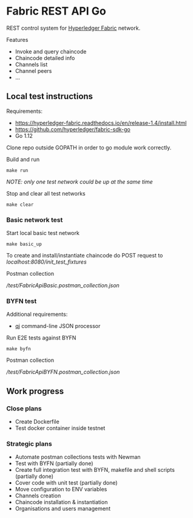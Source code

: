 # Fabric REST API Go

REST control system for [Hyperledger Fabric](https://www.hyperledger.org/projects/fabric) network.

Features
* Invoke and query chaincode
* Chaincode detailed info
* Channels list
* Channel peers
* ...

## Local test instructions

Requirements:
* https://hyperledger-fabric.readthedocs.io/en/release-1.4/install.html
* https://github.com/hyperledger/fabric-sdk-go
* Go 1.12 

Clone repo outside GOPATH in order to go module work correctly.

Build and run
```
make run
```

*NOTE: only one test network could be up at the same time*

Stop and clear all test networks
```
make clear
```

### Basic network test

Start local basic test network
```
make basic_up
```

To create and install/instantiate chaincode do POST request to 
*localhost:8080/init_test_fixtures*
 

Postman collection

*/test/FabricApiBasic.postman_collection.json* 


### BYFN test

Additional requirements:
* [qj](https://stedolan.github.io/jq/) command-line JSON processor

Run E2E tests against BYFN
```
make byfn
```

Postman collection

*/test/FabricApiBYFN.postman_collection.json*

## Work progress 

### Close plans

* Create Dockerfile
* Test docker container inside testnet 

### Strategic plans

* Automate postman collections tests with Newman
* Test with BYFN (partially done)
* Create full integration test with BYFN, makefile and shell scripts (partially done)
* Cover code with unit test (partially done)
* Move configuration to ENV variables
* Channels creation
* Chaincode installation & instantiation 
* Organisations and users management 

